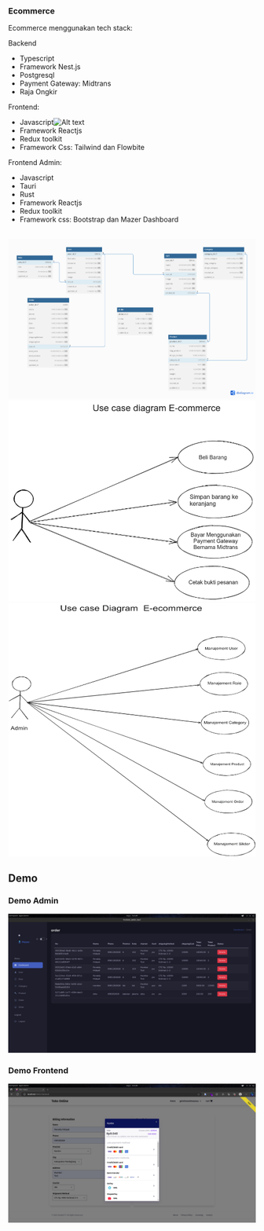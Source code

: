 ### Ecommerce

Ecommerce menggunakan tech stack:

Backend

- Typescript
- Framework Nest.js
- Postgresql
- Payment Gateway: Midtrans
- Raja Ongkir

Frontend:

- Javascript![Alt text](image.png)
- Framework Reactjs
- Redux toolkit
- Framework Css: Tailwind dan Flowbite

Frontend Admin:

- Javascript
- Tauri
- Rust
- Framework Reactjs
- Redux toolkit
- Framework css: Bootstrap dan Mazer Dashboard

<br />

<img src="./images/database_diagram.png" alt="Database diagram" />

<br />
<img src="./images/use_case_ecommercee.png" alt="use_case_diagram">

<br />
<img src="./images/use_case_admin_ecommerce.png" alt="use_case_diagram">

## Demo

### Demo Admin

<img src="./images/demo_admin.png" alt="use_case_diagram">

### Demo Frontend

<img src="./images/demo_frontend.png" alt="use_case_diagram">
